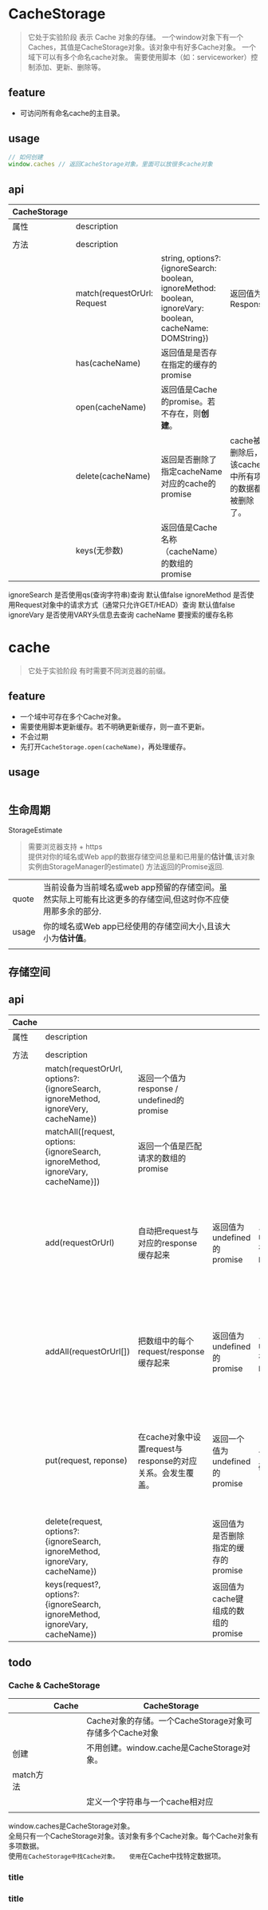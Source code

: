 # CacheStorage
> 它处于实验阶段
> 表示 Cache 对象的存储。
> 一个window对象下有一个Caches，其值是CacheStorage对象。该对象中有好多Cache对象。
> 一个域下可以有多个命名cache对象。
> 需要使用脚本（如：serviceworker）控制添加、更新、删除等。  

## feature
- 可访问所有命名cache的主目录。  

## usage
```js
// 如何创建
window.caches // 返回CacheStorage对象。里面可以放很多cache对象
```

## api

|CacheStorage||||||
|-|-|-|-|-|-|
|属性|description|||||
|||||||
|方法|description|||||
||match(requestOrUrl: Request | string, options?: {ignoreSearch: boolean, ignoreMethod: boolean, ignoreVary: boolean, cacheName: DOMString})|返回值为Response | undefined的promise|Response是cache的缓存数据|caches.match()等同于每个缓存上调用cache.match()（按照caches.keys()返回的顺序，直到返回Response对象）。||
||has(cacheName)|返回值是是否存在指定的缓存的promise||||
||open(cacheName)|返回值是Cache的promise。若不存在，则**创建**。||||
||delete(cacheName)|返回是否删除了指定cacheName对应的cache的promise|cache被删除后，该cache中所有项的数据都被删除了。|||
||keys(无参数)|返回值是Cache名称（cacheName）的数组的promise||||

ignoreSearch    是否使用qs(查询字符串)查询  默认值false
ignoreMethod    是否使用Request对象中的请求方式（通常只允许GET/HEAD）查询   默认值false
ignoreVary      是否使用VARY头信息去查询
cacheName       要搜索的缓存名称

# cache
> 它处于实验阶段
> 有时需要不同浏览器的前缀。  

## feature
- 一个域中可存在多个Cache对象。
- 需要使用脚本更新缓存。若不明确更新缓存，则一直不更新。
- 不会过期
- 先打开`CacheStorage.open(cacheName)`，再处理缓存。

## usage
```js
```

## 生命周期
StorageEstimate
> 需要浏览器支持 + https  
> 提供对你的域名或Web app的数据存储空间总量和已用量的**估计值**,该对象实例由StorageManager的estimate() 方法返回的Promise返回.  

||||||
|-|-|-|-|-|
|quote|当前设备为当前域名或web app预留的存储空间。虽然实际上可能有比这更多的存储空间,但这时你不应使用那多余的部分.||||
|usage|你的域名或Web app已经使用的存储空间大小,且该大小为**估计值**。||||
||||||

## 存储空间

## api
|Cache||||||
|-|-|-|-|-|-|
|属性|description|||||
|||||||
|方法|description|||||
||match(requestOrUrl, options?: {ignoreSearch, ignoreMethod, ignoreVery, cacheName})|返回一个值为response / undefined的promise||||
||matchAll([request, options: {ignoreSearch, ignoreMethod, ignoreVary, cacheName}])|返回一个值是匹配请求的数组的promise||||
||add(requestOrUrl)|自动把request与对应的response缓存起来|返回值为undefined的promise|只能缓存response.status在200范围内的响应|只能在get请求中使用|
||addAll(requestOrUrl[])|把数组中的每个request/response缓存起来|返回值为undefined的promise|只能缓存response.status在200范围内的响应|只能在get请求中使用|
||put(request, reponse)|在cache对象中设置request与response的对应关系。会发生覆盖。|返回一个值为undefined的promise|可缓存任意状态码|只能在get请求中使用|
||delete(request, options?: {ignoreSearch, ignoreMethod, ignoreVary, cacheName})||返回值为是否删除指定的缓存的promise|||
||keys(request?, options?: {ignoreSearch, ignoreMethod, ignoreVary, cacheName})||返回值为cache键组成的数组的promise|||

## todo
### Cache & CacheStorage
||Cache|CacheStorage|
|-|-|-|
|||Cache对象的存储。一个CacheStorage对象可存储多个Cache对象|
|创建||不用创建。window.cache是CacheStorage对象。|
|match方法|||
|||定义一个字符串与一个cache相对应|
||||


window.caches是CacheStorage对象。  
全局只有一个CacheStorage对象。该对象有多个Cache对象。每个Cache对象有多项数据。  
使用``在CacheStorage中找Cache对象。  
使用``在Cache中找特定数据项。  

### title
### title

